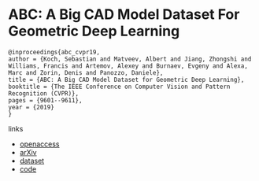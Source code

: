# ABC: A Big CAD Model Dataset For Geometric Deep Learning

```
@inproceedings{abc_cvpr19,
author = {Koch, Sebastian and Matveev, Albert and Jiang, Zhongshi and Williams, Francis and Artemov, Alexey and Burnaev, Evgeny and Alexa, Marc and Zorin, Denis and Panozzo, Daniele},
title = {ABC: A Big CAD Model Dataset for Geometric Deep Learning},
booktitle = {The IEEE Conference on Computer Vision and Pattern Recognition (CVPR)},
pages = {9601--9611},
year = {2019}
}

```

links
- [openaccess](http://openaccess.thecvf.com/content_CVPR_2019/html/Koch_ABC_A_Big_CAD_Model_Dataset_for_Geometric_Deep_Learning_CVPR_2019_paper.html)
- [arXiv](https://arxiv.org/abs/1812.06216)
- [dataset](https://cs.nyu.edu/~zhongshi/publication/abc-dataset/)
- [code](https://github.com/deep-geometry/abc-dataset)
